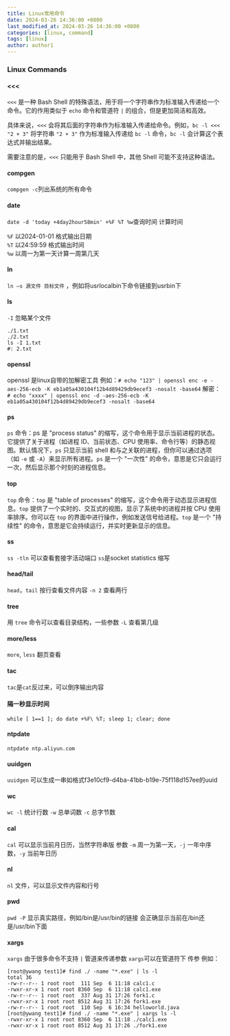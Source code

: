 ```yaml
---
title: Linux常用命令
date: 2024-03-26 14:36:00 +0800
last_modified_at: 2024-03-26 14:36:00 +0800
categories: [linux, command]
tags: [linux]
author: author1
---
```

### Linux Commands
#### \<<<
`<<<` 是一种 Bash Shell 的特殊语法，用于将一个字符串作为标准输入传递给一个命令。它的作用类似于 `echo` 命令和管道符 `|` 的组合，但是更加简洁和高效。

具体来说，`<<<` 会将其后面的字符串作为标准输入传递给命令。例如，`bc -l <<< "2 + 3"` 将字符串 `"2 + 3"` 作为标准输入传递给 `bc -l` 命令，`bc -l` 会计算这个表达式并输出结果。

需要注意的是，`<<<` 只能用于 Bash Shell 中，其他 Shell 可能不支持这种语法。

#### compgen
`compgen -c`列出系统的所有命令

#### date
`date -d 'today +4day2hour58min' +%F %T %w`查询时间 计算时间

`%F` 以2024-01-01 格式输出日期  
`%T` 以24:59:59 格式输出时间  
`%w` 以周一为第一天计算一周第几天

#### ln
`ln –s 源文件 目标文件` ，例如将usrlocalbin下命令链接到usrbin下

#### ls
`-I` 忽略某个文件
```
./1.txt
./2.txt
ls -I 1.txt
#: 2.txt
```

#### openssl
openssl 是linux自带的加解密工具
例如：`# echo "123" | openssl enc -e -aes-256-ecb -K eb1a05a430104f12b4d89429db9ecef3 -nosalt -base64`
解密：`# echo "xxxx" | openssl enc -d -aes-256-ecb -K eb1a05a430104f12b4d89429db9ecef3 -nosalt -base64`

#### ps
`ps` 命令：ps 是 "process status" 的缩写，这个命令用于显示当前进程的状态。它提供了关于进程（如进程 ID、当前状态、CPU 使用率、命令行等）的静态视图。默认情况下，`ps` 只显示当前 shell 和与之关联的进程，但你可以通过选项（如 `-e` 或 `-A`）来显示所有进程。`ps` 是一个 "一次性" 的命令，意思是它只会运行一次，然后显示那个时刻的进程信息。

#### top
`top` 命令：`top` 是 "table of processes" 的缩写，这个命令用于动态显示进程信息。`top` 提供了一个实时的、交互式的视图，显示了系统中的进程并按 CPU 使用率排序。你可以在 `top` 的界面中进行操作，例如发送信号给进程。`top` 是一个 "持续性" 的命令，意思是它会持续运行，并实时更新显示的信息。

#### ss
`ss -tln` 可以查看套接字活动端口
`ss`是socket statistics 缩写

#### head/tail
`head`，`tail` 按行查看文件内容 `-n 2` 查看两行

#### tree
用 `tree` 命令可以查看目录结构，一些参数 `-L` 查看第几级

#### more/less
`more`, `less` 翻页查看

#### tac
`tac`是`cat`反过来，可以倒序输出内容

#### 隔一秒显示时间
`while [ 1==1 ]; do date +%F\ %T; sleep 1; clear; done`

#### ntpdate
`ntpdate ntp.aliyun.com`

#### uuidgen
`uuidgen` 可以生成一串如格式f3e10cf9-d4ba-41bb-b19e-75f118d157ee的uuid

#### wc
`wc -l` 统计行数 `-w` 总单词数 `-c` 总字节数

#### cal
`cal` 可以显示当前月日历，当然字符串版 参数 `-m` 周一为第一天，`-j` 一年中序数，`-y` 当前年日历 

#### nl
`nl` 文件，可以显示文件内容和行号

#### pwd
`pwd -P` 显示真实路径，例如/bin是/usr/bin的链接 会正确显示当前在/bin还是/usr/bin下面

#### xargs
`xargs` 由于很多命令不支持 `|` 管道来传递参数 `xargs`可以在管道符下 传参
例如：
```
[root@ywang test1]# find ./ -name "*.exe" | ls -l
total 36
-rw-r--r-- 1 root root  111 Sep  6 11:18 calc1.c
-rwxr-xr-x 1 root root 8360 Sep  6 11:18 calc1.exe
-rw-r--r-- 1 root root  337 Aug 31 17:26 fork1.c
-rwxr-xr-x 1 root root 8512 Aug 31 17:26 fork1.exe
-rw-r--r-- 1 root root  110 Sep  6 16:34 helloworld.java
[root@ywang test1]# find ./ -name "*.exe" | xargs ls -l
-rwxr-xr-x 1 root root 8360 Sep  6 11:18 ./calc1.exe
-rwxr-xr-x 1 root root 8512 Aug 31 17:26 ./fork1.exe
```
